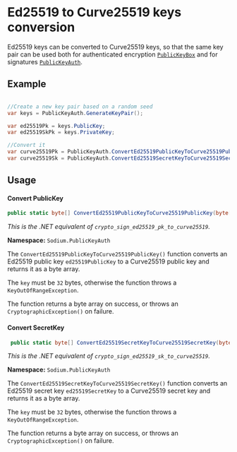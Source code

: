 # Ed25519 to Curve25519 keys conversion

Ed25519 keys can be converted to Curve25519 keys, so that the same key pair can be used both for authenticated encryption [`PublicKeyBox`](../public-key_cryptography/authenticated_encryption.md) and for signatures [`PublicKeyAuth`](../public-key_cryptography/public-key_signatures.md).

## Example

```csharp

//Create a new key pair based on a random seed
var keys = PublicKeyAuth.GenerateKeyPair();

var ed25519Pk = keys.PublicKey;
var ed25519SkPk = keys.PrivateKey;

//Convert it
var curve25519Pk = PublicKeyAuth.ConvertEd25519PublicKeyToCurve25519PublicKey(ed25519Pk);
var curve25519Sk = PublicKeyAuth.ConvertEd25519SecretKeyToCurve25519SecretKey(ed25519SkPk);
```

## Usage

#### Convert PublicKey

```csharp
public static byte[] ConvertEd25519PublicKeyToCurve25519PublicKey(byte[] ed25519PublicKey)
```
*This is the .NET equivalent of `crypto_sign_ed25519_pk_to_curve25519`.*

**Namespace:** `Sodium.PublicKeyAuth`

The `ConvertEd25519PublicKeyToCurve25519PublicKey()` function converts an Ed25519 public key `ed25519PublicKey` to a Curve25519 public key and returns it as a byte array.

The `key` must be `32` bytes, otherwise the function throws a `KeyOutOfRangeException`.

The function returns a byte array on success, or throws an `CryptographicException()` on failure.

#### Convert SecretKey

```csharp
 public static byte[] ConvertEd25519SecretKeyToCurve25519SecretKey(byte[] ed25519SecretKey)
```

*This is the .NET equivalent of `crypto_sign_ed25519_sk_to_curve25519`.*

**Namespace:** `Sodium.PublicKeyAuth`

The `ConvertEd25519SecretKeyToCurve25519SecretKey()` function converts an Ed25519 secret key `ed25519SecretKey` to a Curve25519 secret key and returns it as a byte array.

The `key` must be `32` bytes, otherwise the function throws a `KeyOutOfRangeException`.

The function returns a byte array on success, or throws an `CryptographicException()` on failure.

